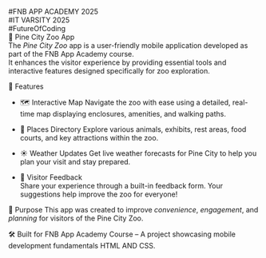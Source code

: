 #FNB APP ACADEMY 2025<br>
#IT VARSITY 2025<br>
#FutureOfCoding<br>
🦁 Pine City Zoo App<br>
 The *Pine City Zoo* app is a user-friendly mobile application developed as part of the FNB App Academy course.<br>
 It enhances the visitor experience by providing essential tools and interactive features designed specifically for zoo exploration.<br>

  📱 Features<br>
- 🗺️ Interactive Map 
  Navigate the zoo with ease using a detailed, real-time map displaying enclosures, amenities, and walking paths.<br>

- 📍 Places Directory
  Explore various animals, exhibits, rest areas, food courts, and key attractions within the zoo.<br>

- ☀️ Weather Updates 
  Get live weather forecasts for Pine City to help you plan your visit and stay prepared.<br>

- 💬 Visitor Feedback  
  Share your experience through a built-in feedback form. Your suggestions help improve the zoo for everyone!<br>

🚀 Purpose
This app was created to improve *convenience*, *engagement*, and *planning* for visitors of the Pine City Zoo.<br>

🛠️ Built for
FNB App Academy Course – A project showcasing mobile development fundamentals HTML AND CSS.<br>

